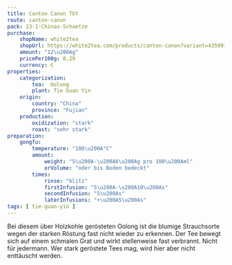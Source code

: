 ```yaml
---
title: Canton Canon TGY
route: canton-canon
pack: 23-1-Chinas-Schaetze
purchase:
    shopName: white2tea
    shopUrl: https://white2tea.com/products/canton-canon?variant=43599182692580
    amount: "12\u200Ag"
    pricePer100g: 0,29
    currency: €
properties:
    categorization:
        tea:  Oolong
        plant: Tie Guan Yin
    origin:
        country: "China"
        province: "Fujian"
    production:
        oxidization: "stark"
        roast: "sehr stark"
preparation:
    gongfu:
        temperature: "100\u200A°C"
        amount:
            weight: "5\u200A-\u200A6\u200Ag pro 100\u200Aml"
            orVolume: "oder bis Boden bedeckt"
        times:
            rinse: "blitz"
            firstInfusion: "5\u200A-\u200A10\u200As"
            secondInfusion: "5\u200As"
            laterInfusions: "+\u200A5\u200As"
tags: [ tie-guan-yin ]
---
```

Bei diesem über Holzkohle gerösteten Oolong ist die blumige Strauchsorte wegen der starken Röstung fast nicht wieder zu erkennen. Der Tee bewegt sich auf einem schmalen Grat und wirkt stellenweise fast verbrannt. Nicht für jedermann. Wer stark geröstete Tees mag, wird hier aber nicht enttäuscht werden.
